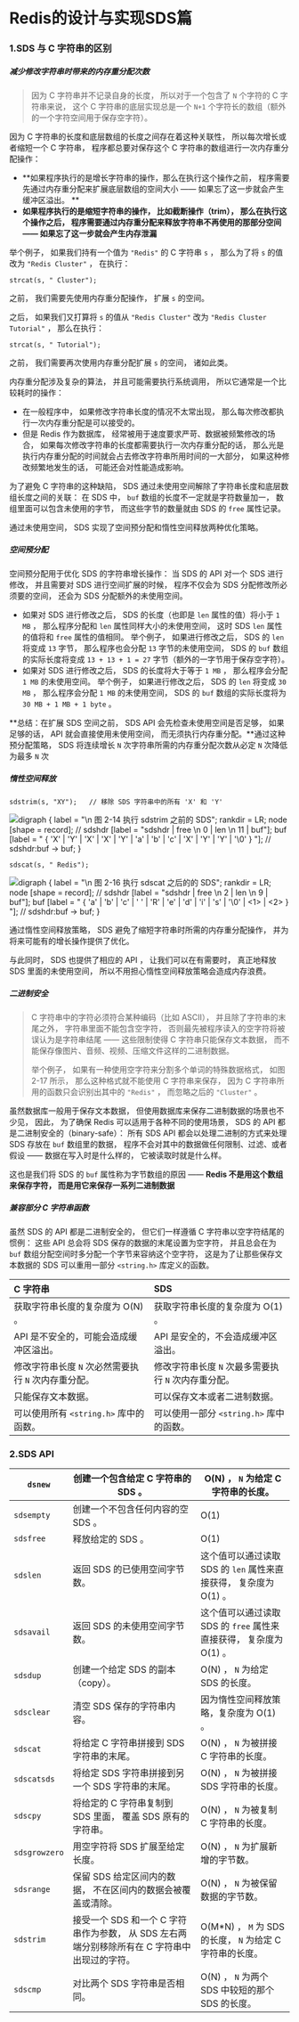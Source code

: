 # Redis的设计与实现SDS篇

### 1.SDS 与 C 字符串的区别

##### 减少修改字符串时带来的内存重分配次数

>  因为 C 字符串并不记录自身的长度， 所以对于一个包含了 `N` 个字符的 C 字符串来说， 这个 C 字符串的底层实现总是一个 `N+1` 个字符长的数组（额外的一个字符空间用于保存空字符）。

因为 C 字符串的长度和底层数组的长度之间存在着这种关联性， 所以每次增长或者缩短一个 C 字符串， 程序都总要对保存这个 C 字符串的数组进行一次内存重分配操作：

- **如果程序执行的是增长字符串的操作，那么在执行这个操作之前， 程序需要先通过内存重分配来扩展底层数组的空间大小 —— 如果忘了这一步就会产生缓冲区溢出。 **
- **如果程序执行的是缩短字符串的操作， 比如截断操作（trim）， 那么在执行这个操作之后， 程序需要通过内存重分配来释放字符串不再使用的那部分空间 —— 如果忘了这一步就会产生内存泄漏**

举个例子， 如果我们持有一个值为 `"Redis"` 的 C 字符串 `s` ， 那么为了将 `s` 的值改为 `"Redis Cluster"` ， 在执行：

```
strcat(s, " Cluster");
```

之前， 我们需要先使用内存重分配操作， 扩展 `s` 的空间。

之后， 如果我们又打算将 `s` 的值从 `"Redis Cluster"` 改为 `"Redis Cluster Tutorial"` ， 那么在执行：

```
strcat(s, " Tutorial");
```

之前， 我们需要再次使用内存重分配扩展 `s` 的空间， 诸如此类。

内存重分配涉及复杂的算法， 并且可能需要执行系统调用， 所以它通常是一个比较耗时的操作：

- 在一般程序中， 如果修改字符串长度的情况不太常出现， 那么每次修改都执行一次内存重分配是可以接受的。
- 但是 Redis 作为数据库， 经常被用于速度要求严苛、数据被频繁修改的场合， 如果每次修改字符串的长度都需要执行一次内存重分配的话， 那么光是执行内存重分配的时间就会占去修改字符串所用时间的一大部分， 如果这种修改频繁地发生的话， 可能还会对性能造成影响。

为了避免 C 字符串的这种缺陷， SDS 通过未使用空间解除了字符串长度和底层数组长度之间的关联： 在 SDS 中， `buf` 数组的长度不一定就是字符数量加一， 数组里面可以包含未使用的字节， 而这些字节的数量就由 SDS 的 `free` 属性记录。

通过未使用空间， SDS 实现了空间预分配和惰性空间释放两种优化策略。

##### 空间预分配

空间预分配用于优化 SDS 的字符串增长操作： 当 SDS 的 API 对一个 SDS 进行修改， 并且需要对 SDS 进行空间扩展的时候， 程序不仅会为 SDS 分配修改所必须要的空间， 还会为 SDS 分配额外的未使用空间。

- 如果对 SDS 进行修改之后， SDS 的长度（也即是 `len` 属性的值）将小于 `1 MB` ， 那么程序分配和 `len` 属性同样大小的未使用空间， 这时 SDS `len` 属性的值将和 `free` 属性的值相同。 举个例子， 如果进行修改之后， SDS 的 `len` 将变成 `13` 字节， 那么程序也会分配 `13` 字节的未使用空间， SDS 的 `buf` 数组的实际长度将变成 `13 + 13 + 1 = 27` 字节（额外的一字节用于保存空字符）。
- 如果对 SDS 进行修改之后， SDS 的长度将大于等于 `1 MB` ， 那么程序会分配 `1 MB` 的未使用空间。 举个例子， 如果进行修改之后， SDS 的 `len` 将变成 `30 MB` ， 那么程序会分配 `1 MB` 的未使用空间， SDS 的 `buf` 数组的实际长度将为 `30 MB + 1 MB + 1 byte` 。

**总结：在扩展 SDS 空间之前， SDS API 会先检查未使用空间是否足够， 如果足够的话， API 就会直接使用未使用空间， 而无须执行内存重分配。**通过这种预分配策略， SDS 将连续增长 `N` 次字符串所需的内存重分配次数从必定 `N` 次降低为最多 `N` 次

##### 惰性空间释放

```
sdstrim(s, "XY");   // 移除 SDS 字符串中的所有 'X' 和 'Y'
```

![digraph {      label = "\n 图 2-14    执行 sdstrim 之前的 SDS";      rankdir = LR;      node [shape = record];      //      sdshdr [label = "sdshdr | free \n 0 | len \n 11 | <buf> buf"];      buf [label = " { 'X' | 'Y' | 'X' | 'X' | 'Y' | 'a' | 'b' | 'c' | 'X' | 'Y' | 'Y' | '\\0' } "];      //      sdshdr:buf -> buf;  }](http://redisbook.com/_images/graphviz-e0b39c48a2c522f5f7802f1e325b5cb25ac92579.png)

```
sdscat(s, " Redis");
```

![digraph {      label = "\n 图 2-16    执行 sdscat 之后的的 SDS";      rankdir = LR;      node [shape = record];      //      sdshdr [label = "sdshdr | free \n 2 | len \n 9 | <buf> buf"];      buf [label = " { 'a' | 'b' | 'c' | ' ' | 'R' | 'e' | 'd' | 'i' | 's' | '\\0' | <1> | <2> } "];      //      sdshdr:buf -> buf;  }](http://redisbook.com/_images/graphviz-d518d01875adb59245dce35983eab3528f2e59ea.png)

通过惰性空间释放策略， SDS 避免了缩短字符串时所需的内存重分配操作， 并为将来可能有的增长操作提供了优化。

与此同时， SDS 也提供了相应的 API ， 让我们可以在有需要时， 真正地释放 SDS 里面的未使用空间， 所以不用担心惰性空间释放策略会造成内存浪费。

##### 二进制安全

> C 字符串中的字符必须符合某种编码（比如 ASCII）， 并且除了字符串的末尾之外， 字符串里面不能包含空字符， 否则最先被程序读入的空字符将被误认为是字符串结尾 —— 这些限制使得 C 字符串只能保存文本数据， 而不能保存像图片、音频、视频、压缩文件这样的二进制数据。
>
> 举个例子， 如果有一种使用空字符来分割多个单词的特殊数据格式， 如图 2-17 所示， 那么这种格式就不能使用 C 字符串来保存， 因为 C 字符串所用的函数只会识别出其中的 `"Redis"` ， 而忽略之后的 `"Cluster"` 。

虽然数据库一般用于保存文本数据， 但使用数据库来保存二进制数据的场景也不少见， 因此， 为了确保 Redis 可以适用于各种不同的使用场景， SDS 的 API 都是二进制安全的（binary-safe）： 所有 SDS API 都会以处理二进制的方式来处理 SDS 存放在 `buf` 数组里的数据， 程序不会对其中的数据做任何限制、过滤、或者假设 —— 数据在写入时是什么样的， 它被读取时就是什么样。

这也是我们将 SDS 的 `buf` 属性称为字节数组的原因 —— **Redis 不是用这个数组来保存字符， 而是用它来保存一系列二进制数据**

##### 兼容部分 C 字符串函数

虽然 SDS 的 API 都是二进制安全的， 但它们一样遵循 C 字符串以空字符结尾的惯例： 这些 API 总会将 SDS 保存的数据的末尾设置为空字符， 并且总会在为 `buf` 数组分配空间时多分配一个字节来容纳这个空字符， 这是为了让那些保存文本数据的 SDS 可以重用一部分 `<string.h>` 库定义的函数。

| C 字符串                                             | SDS                                                  |
| :--------------------------------------------------- | :--------------------------------------------------- |
| 获取字符串长度的复杂度为 O(N) 。                     | 获取字符串长度的复杂度为 O(1) 。                     |
| API 是不安全的，可能会造成缓冲区溢出。               | API 是安全的，不会造成缓冲区溢出。                   |
| 修改字符串长度 `N` 次必然需要执行 `N` 次内存重分配。 | 修改字符串长度 `N` 次最多需要执行 `N` 次内存重分配。 |
| 只能保存文本数据。                                   | 可以保存文本或者二进制数据。                         |
| 可以使用所有 `<string.h>` 库中的函数。               | 可以使用一部分 `<string.h>` 库中的函数。             |

### 2.SDS API

| `dsnew`       | 创建一个包含给定 C 字符串的 SDS 。                           | O(N) ， `N` 为给定 C 字符串的长度。                          |
| ------------- | ------------------------------------------------------------ | ------------------------------------------------------------ |
| `sdsempty`    | 创建一个不包含任何内容的空 SDS 。                            | O(1)                                                         |
| `sdsfree`     | 释放给定的 SDS 。                                            | O(1)                                                         |
| `sdslen`      | 返回 SDS 的已使用空间字节数。                                | 这个值可以通过读取 SDS 的 `len` 属性来直接获得， 复杂度为 O(1) 。 |
| `sdsavail`    | 返回 SDS 的未使用空间字节数。                                | 这个值可以通过读取 SDS 的 `free` 属性来直接获得， 复杂度为 O(1) 。 |
| `sdsdup`      | 创建一个给定 SDS 的副本（copy）。                            | O(N) ， `N` 为给定 SDS 的长度。                              |
| `sdsclear`    | 清空 SDS 保存的字符串内容。                                  | 因为惰性空间释放策略，复杂度为 O(1) 。                       |
| `sdscat`      | 将给定 C 字符串拼接到 SDS 字符串的末尾。                     | O(N) ， `N` 为被拼接 C 字符串的长度。                        |
| `sdscatsds`   | 将给定 SDS 字符串拼接到另一个 SDS 字符串的末尾。             | O(N) ， `N` 为被拼接 SDS 字符串的长度。                      |
| `sdscpy`      | 将给定的 C 字符串复制到 SDS 里面， 覆盖 SDS 原有的字符串。   | O(N) ， `N` 为被复制 C 字符串的长度。                        |
| `sdsgrowzero` | 用空字符将 SDS 扩展至给定长度。                              | O(N) ， `N` 为扩展新增的字节数。                             |
| `sdsrange`    | 保留 SDS 给定区间内的数据， 不在区间内的数据会被覆盖或清除。 | O(N) ， `N` 为被保留数据的字节数。                           |
| `sdstrim`     | 接受一个 SDS 和一个 C 字符串作为参数， 从 SDS 左右两端分别移除所有在 C 字符串中出现过的字符。 | O(M*N) ， `M` 为 SDS 的长度， `N` 为给定 C 字符串的长度。    |
| `sdscmp`      | 对比两个 SDS 字符串是否相同。                                | O(N) ， `N` 为两个 SDS 中较短的那个 SDS 的长度。             |